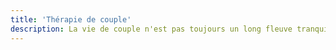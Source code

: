 ```yaml
---
title: 'Thérapie de couple'
description: La vie de couple n'est pas toujours un long fleuve tranquille. Se faire aider par un psychologue permet de préserver le couple dans les moments difficiles.
---
```


